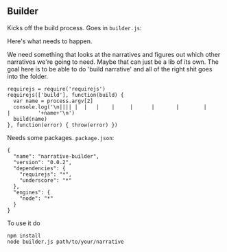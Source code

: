 Builder
-------

Kicks off the build process. Goes in `builder.js`:

Here's what needs to happen.

We need something that looks at the narratives and figures out which other narratives we're going to need. Maybe that can just be a lib of its own. The goal here is to be able to do 'build narrative' and all of the right shit goes into the folder.

    requirejs = require('requirejs')
    requirejs(['build'], function(build) {
      var name = process.argv[2]
      console.log('\n|||| |  |   |    |     |      |       |        |         |         '+name+'\n')
      build(name)
    }, function(error) { throw(error) })

Needs some packages. `package.json`:

    {
      "name": "narrative-builder",
      "version": "0.0.2",
      "dependencies": {
        "requirejs": "*",
        "underscore": "*"
      },
      "engines": {
        "node": "*"
      }
    }

To use it do

    npm install
    node builder.js path/to/your/narrative
